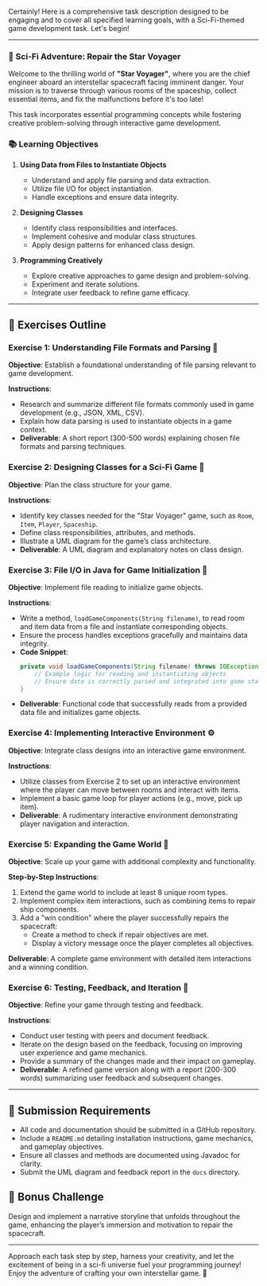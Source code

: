 Certainly! Here is a comprehensive task description designed to be engaging and to cover all specified learning goals, with a Sci-Fi-themed game development task. Let's begin!

---

### 🚀 Sci-Fi Adventure: Repair the Star Voyager

Welcome to the thrilling world of **"Star Voyager"**, where you are the chief engineer aboard an interstellar spacecraft facing imminent danger. Your mission is to traverse through various rooms of the spaceship, collect essential items, and fix the malfunctions before it's too late!

This task incorporates essential programming concepts while fostering creative problem-solving through interactive game development.

### 📚 Learning Objectives

1. **Using Data from Files to Instantiate Objects**
   - Understand and apply file parsing and data extraction.
   - Utilize file I/O for object instantiation.
   - Handle exceptions and ensure data integrity.

2. **Designing Classes**
   - Identify class responsibilities and interfaces.
   - Implement cohesive and modular class structures.
   - Apply design patterns for enhanced class design.

3. **Programming Creatively**
   - Explore creative approaches to game design and problem-solving.
   - Experiment and iterate solutions.
   - Integrate user feedback to refine game efficacy.

---

## 📖 Exercises Outline

### Exercise 1: Understanding File Formats and Parsing 🚦

**Objective**: Establish a foundational understanding of file parsing relevant to game development.

**Instructions**:
- Research and summarize different file formats commonly used in game development (e.g., JSON, XML, CSV).
- Explain how data parsing is used to instantiate objects in a game context.
- **Deliverable**: A short report (300-500 words) explaining chosen file formats and parsing techniques.

### Exercise 2: Designing Classes for a Sci-Fi Game 🤖

**Objective**: Plan the class structure for your game.

**Instructions**:
- Identify key classes needed for the "Star Voyager" game, such as `Room`, `Item`, `Player`, `Spaceship`.
- Define class responsibilities, attributes, and methods.
- Illustrate a UML diagram for the game’s class architecture.
- **Deliverable**: A UML diagram and explanatory notes on class design.

### Exercise 3: File I/O in Java for Game Initialization 📂

**Objective**: Implement file reading to initialize game objects.

**Instructions**:
- Write a method, `loadGameComponents(String filename)`, to read room and item data from a file and instantiate corresponding objects.
- Ensure the process handles exceptions gracefully and maintains data integrity.
- **Code Snippet**:
  ```java
  private void loadGameComponents(String filename) throws IOException {
      // Example logic for reading and instantiating objects
      // Ensure data is correctly parsed and integrated into game state
  }
  ```
- **Deliverable**: Functional code that successfully reads from a provided data file and initializes game objects.

### Exercise 4: Implementing Interactive Environment ⚙️

**Objective**: Integrate class designs into an interactive game environment.

**Instructions**:
- Utilize classes from Exercise 2 to set up an interactive environment where the player can move between rooms and interact with items.
- Implement a basic game loop for player actions (e.g., move, pick up item).
- **Deliverable**: A rudimentary interactive environment demonstrating player navigation and interaction.

### Exercise 5: Expanding the Game World 🌌

**Objective**: Scale up your game with additional complexity and functionality.

**Step-by-Step Instructions**:
1. Extend the game world to include at least 8 unique room types.
2. Implement complex item interactions, such as combining items to repair ship components.
3. Add a "win condition" where the player successfully repairs the spacecraft:
   - Create a method to check if repair objectives are met.
   - Display a victory message once the player completes all objectives.

**Deliverable**: A complete game environment with detailed item interactions and a winning condition.

### Exercise 6: Testing, Feedback, and Iteration 🔄

**Objective**: Refine your game through testing and feedback.

**Instructions**:
- Conduct user testing with peers and document feedback.
- Iterate on the design based on the feedback, focusing on improving user experience and game mechanics.
- Provide a summary of the changes made and their impact on gameplay.
- **Deliverable**: A refined game version along with a report (200-300 words) summarizing user feedback and subsequent changes.

---

## 🌟 Submission Requirements

- All code and documentation should be submitted in a GitHub repository.
- Include a `README.md` detailing installation instructions, game mechanics, and gameplay objectives.
- Ensure all classes and methods are documented using Javadoc for clarity.
- Submit the UML diagram and feedback report in the `docs` directory.

## 🌌 Bonus Challenge

Design and implement a narrative storyline that unfolds throughout the game, enhancing the player’s immersion and motivation to repair the spacecraft.

---

Approach each task step by step, harness your creativity, and let the excitement of being in a sci-fi universe fuel your programming journey! Enjoy the adventure of crafting your own interstellar game. 🚀